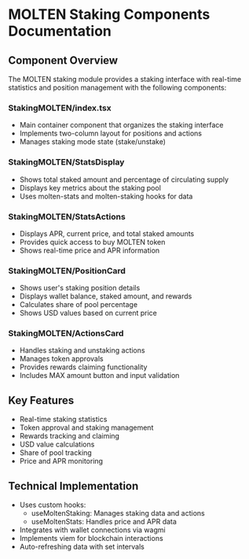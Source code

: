 # MOLTEN Staking Components Documentation

## Component Overview

The MOLTEN staking module provides a staking interface with real-time statistics and position management with the following components:

### StakingMOLTEN/index.tsx
- Main container component that organizes the staking interface
- Implements two-column layout for positions and actions
- Manages staking mode state (stake/unstake)

### StakingMOLTEN/StatsDisplay
- Shows total staked amount and percentage of circulating supply
- Displays key metrics about the staking pool
- Uses molten-stats and molten-staking hooks for data

### StakingMOLTEN/StatsActions
- Displays APR, current price, and total staked amounts
- Provides quick access to buy MOLTEN token
- Shows real-time price and APR information

### StakingMOLTEN/PositionCard
- Shows user's staking position details
- Displays wallet balance, staked amount, and rewards
- Calculates share of pool percentage
- Shows USD values based on current price

### StakingMOLTEN/ActionsCard
- Handles staking and unstaking actions
- Manages token approvals
- Provides rewards claiming functionality
- Includes MAX amount button and input validation

## Key Features
- Real-time staking statistics
- Token approval and staking management
- Rewards tracking and claiming
- USD value calculations
- Share of pool tracking
- Price and APR monitoring

## Technical Implementation
- Uses custom hooks:
  - useMoltenStaking: Manages staking data and actions
  - useMoltenStats: Handles price and APR data
- Integrates with wallet connections via wagmi
- Implements viem for blockchain interactions
- Auto-refreshing data with set intervals